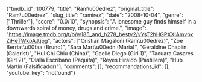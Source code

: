 {"tmdb_id": 100779, "title": "Ram\u00edrez", "original_title": "Ram\u00edrez", "slug_title": "ramirez", "date": "2008-10-04", "genre": ["Thriller"], "score": "0.0/10", "synopsis": "A lonesome guy finds himself in a downwards spiral of money, drugs and crime.", "image": "https://image.tmdb.org/t/p/w185_and_h278_bestv2/vYsT2hHGPXXIAmvpxZjHeTWkpAJ.jpg", "actors": ["Cristian Magaloni (Ram\u00edrez)", "Zoe Berriat\u00faa (Bruno)", "Sara Mart\u00edn (Maria)", "Geraldine Chaplin (Galerist)", "Hui Chi Chiu (China)", "Gaelle Diego (Girl 1)", "Tacuara Casares (Girl 2)", "Olalla Escribano (Paquita)", "Reyes Hiraldo (Pastillera)", "Hub Martin (Falsificador)"], "comments": [], "recommandations_id": [], "youtube_key": "notfound"}